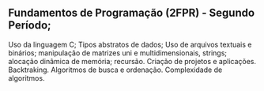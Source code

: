## Fundamentos de Programação (2FPR) - Segundo Período;

Uso da linguagem C; Tipos abstratos de dados; Uso de arquivos textuais e binários;
manipulação de matrizes uni e multidimensionais, strings; alocação dinâmica de
memória; recursão. Criação de projetos e aplicações. Backtraking. Algoritmos de busca e
ordenação. Complexidade de algoritmos.
